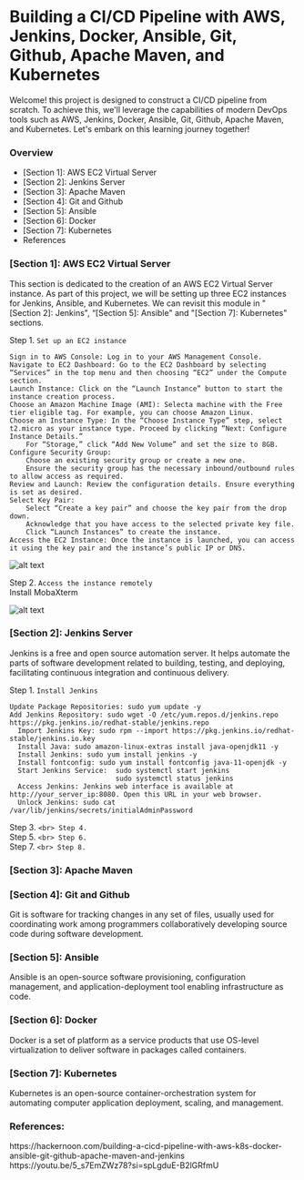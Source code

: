 # Building a CI/CD Pipeline with AWS, Jenkins, Docker, Ansible, Git, Github, Apache Maven, and Kubernetes
Welcome! this project is designed to construct a CI/CD pipeline from scratch. To achieve this, we'll leverage the capabilities of modern DevOps tools such as AWS, Jenkins, Docker, Ansible, Git, Github, Apache Maven, and Kubernetes. Let's embark on this learning journey together!

<h3> Overview</h3>
  <ul>
    <li>[Section 1]: AWS EC2 Virtual Server</li>
    <li>[Section 2]: Jenkins Server </li>
    <li>[Section 3]: Apache Maven </li>
    <li>[Section 4]: Git and Github </li>
    <li>[Section 5]: Ansible </li>
    <li>[Section 6]: Docker </li>
    <li>[Section 7]: Kubernetes </li>
    <li>References</li>
  </ul>

<h3>[Section 1]: AWS EC2 Virtual Server</h3>
This section is dedicated to the creation of an AWS EC2 Virtual Server instance. As part of this project, we will be setting up three EC2 instances for Jenkins, Ansible, and Kubernetes. We can revisit this module in "[Section 2]: Jenkins", “[Section 5]: Ansible" and "[Section 7]: Kubernetes" sections.


  Step 1. `Set up an EC2 instance` 

    Sign in to AWS Console: Log in to your AWS Management Console.
    Navigate to EC2 Dashboard: Go to the EC2 Dashboard by selecting “Services” in the top menu and then choosing “EC2” under the Compute section.
    Launch Instance: Click on the “Launch Instance” button to start the instance creation process.
    Choose an Amazon Machine Image (AMI): Selecta machine with the Free tier eligible tag. For example, you can choose Amazon Linux.
    Choose an Instance Type: In the “Choose Instance Type” step, select t2.micro as your instance type. Proceed by clicking “Next: Configure Instance Details.”
        For “Storage,” click “Add New Volume” and set the size to 8GB.
    Configure Security Group:
        Choose an existing security group or create a new one.
        Ensure the security group has the necessary inbound/outbound rules to allow access as required.
    Review and Launch: Review the configuration details. Ensure everything is set as desired.
    Select Key Pair:
        Select “Create a key pair” and choose the key pair from the drop down.
        Acknowledge that you have access to the selected private key file.
        Click “Launch Instances” to create the instance.
    Access the EC2 Instance: Once the instance is launched, you can access it using the key pair and the instance’s public IP or DNS.
    
 ![alt text](https://github.com/macielo-bumalay/DevOps-Project-1/blob/main/img/EC2.png?raw=true) <br>
 
  Step 2. `Access the instance remotely` <br>
  Install MobaXterm 
  
 ![alt text](https://github.com/macielo-bumalay/DevOps-Project-1/blob/main/img/moba.png?raw=true) <br>
  
<h3>[Section 2]: Jenkins Server</h3> 
Jenkins is a free and open source automation server. It helps automate the parts of software development related to building, testing, and deploying, facilitating continuous integration and continuous delivery. 

Step 1. `Install Jenkins`
                            
    Update Package Repositories: sudo yum update -y
    Add Jenkins Repository: sudo wget -O /etc/yum.repos.d/jenkins.repo https://pkg.jenkins.io/redhat-stable/jenkins.repo
      Import Jenkins Key: sudo rpm --import https://pkg.jenkins.io/redhat-stable/jenkins.io.key
      Install Java: sudo amazon-linux-extras install java-openjdk11 -y
      Install Jenkins: sudo yum install jenkins -y
      Install fontconfig: sudo yum install fontconfig java-11-openjdk -y
      Start Jenkins Service:  sudo systemctl start jenkins
                              sudo systemctl status jenkins
      Access Jenkins: Jenkins web interface is available at http://your_server_ip:8080. Open this URL in your web browser.
      Unlock Jenkins: sudo cat /var/lib/jenkins/secrets/initialAdminPassword
  

 
  Step 3. `` <br>
  Step 4. `` <br>
  Step 5. `` <br>
  Step 6. `` <br>
  Step 7. `` <br>
  Step 8. `` <br>

<h3>[Section 3]: Apache Maven</h3>

<h3>[Section 4]: Git and Github</h3>
Git is software for tracking changes in any set of files, usually used for coordinating work among programmers collaboratively developing source code during software development. 

<h3>[Section 5]: Ansible </h3>
Ansible is an open-source software provisioning, configuration management, and application-deployment tool enabling infrastructure as code. 

<h3>[Section 6]: Docker </h3> 
Docker is a set of platform as a service products that use OS-level virtualization to deliver software in packages called containers.

<h3>[Section 7]: Kubernetes </h3> 
Kubernetes is an open-source container-orchestration system for automating computer application deployment, scaling, and management.




<h3>References: </h3> 
https://hackernoon.com/building-a-cicd-pipeline-with-aws-k8s-docker-ansible-git-github-apache-maven-and-jenkins
<br>
https://youtu.be/5_s7EmZWz78?si=spLgduE-B2lGRfmU
